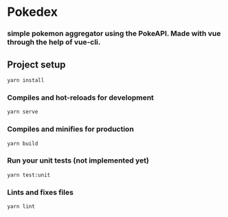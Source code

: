 # Pokedex
### simple pokemon aggregator using the PokeAPI. Made with vue through the help of vue-cli.

## Project setup
```
yarn install
```

### Compiles and hot-reloads for development
```
yarn serve
```

### Compiles and minifies for production
```
yarn build
```

### Run your unit tests (not implemented yet)
```
yarn test:unit
```

### Lints and fixes files
```
yarn lint
```
